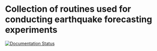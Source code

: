 # Collection of routines used for conducting earthquake forecasting experiments


[![Documentation Status](https://readthedocs.org/projects/csep/badge/?version=latest)](https://csep.readthedocs.io/en/latest/?badge=latest)
